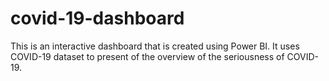 # covid-19-dashboard
This is an interactive dashboard that is created using Power BI. It uses COVID-19 dataset to present of the overview of the seriousness of COVID-19.
